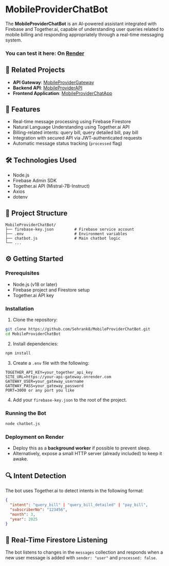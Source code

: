 
# MobileProviderChatBot

The **MobileProviderChatBot** is an AI-powered assistant integrated with Firebase and Together.ai, capable of understanding user queries related to mobile billing and responding appropriately through a real-time messaging system.

### You can test it here: On [Render](https://mobileproviderchatapp.onrender.com)

## 🔗 Related Projects

- **API Gateway**: [MobileProviderGateway](https://github.com/Sehrank8/MobileProviderGateway)
- **Backend API**: [MobileProviderAPI](https://github.com/Sehrank8/MobileProviderAPI)
- **Frontend Application**: [MobileProviderChatApp](https://github.com/Sehrank8/MobileProviderChatApp)

## 🤖 Features

- Real-time message processing using Firebase Firestore
- Natural Language Understanding using Together.ai API
- Billing-related intents: query bill, query detailed bill, pay bill
- Integration with secured API via JWT-authenticated requests
- Automatic message status tracking (`processed` flag)

## 🛠️ Technologies Used

- Node.js
- Firebase Admin SDK
- Together.ai API (Mistral-7B-Instruct)
- Axios
- dotenv

## 📁 Project Structure

```
MobileProviderChatBot/
├── firebase-key.json         # Firebase service account
├── .env                      # Environment variables
├── chatbot.js                # Main chatbot logic
└── ...
```

## ⚙️ Getting Started

### Prerequisites

- Node.js (v18 or later)
- Firebase project and Firestore setup
- Together.ai API key

### Installation

1. Clone the repository:

```bash
git clone https://github.com/Sehrank8/MobileProviderChatBot.git
cd MobileProviderChatBot
```

2. Install dependencies:

```bash
npm install
```

3. Create a `.env` file with the following:

```env
TOGETHER_API_KEY=your_together_api_key
SITE_URL=https://your-api-gateway.onrender.com
GATEWAY_USER=your_gateway_username
GATEWAY_PASS=your_gateway_password
PORT=3000 or any port you like
```

4. Add your `firebase-key.json` to the root of the project.

### Running the Bot

```bash
node chatbot.js
```

### Deployment on Render

- Deploy this as a **background worker** if possible to prevent sleep.
- Alternatively, expose a small HTTP server (already included) to keep it awake.

## 🔍 Intent Detection

The bot uses Together.ai to detect intents in the following format:

```json
{
  "intent": "query_bill" | "query_bill_detailed" | "pay_bill",
  "subscriberNo": "123456",
  "month": 3,
  "year": 2025
}
```

## 📡 Real-Time Firestore Listening

The bot listens to changes in the `messages` collection and responds when a new user message is added with `sender: "user"` and `processed: false`.

